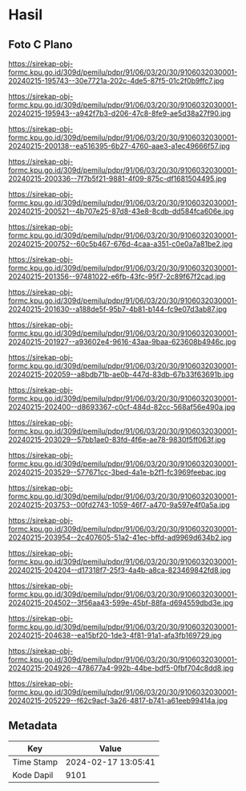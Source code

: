 # Hasil

## Foto C Plano

https://sirekap-obj-formc.kpu.go.id/309d/pemilu/pdpr/91/06/03/20/30/9106032030001-20240215-195743--30e7721a-202c-4de5-87f5-01c2f0b9ffc7.jpg

https://sirekap-obj-formc.kpu.go.id/309d/pemilu/pdpr/91/06/03/20/30/9106032030001-20240215-195943--a942f7b3-d206-47c8-8fe9-ae5d38a27f90.jpg

https://sirekap-obj-formc.kpu.go.id/309d/pemilu/pdpr/91/06/03/20/30/9106032030001-20240215-200138--ea516395-6b27-4760-aae3-a1ec49666f57.jpg

https://sirekap-obj-formc.kpu.go.id/309d/pemilu/pdpr/91/06/03/20/30/9106032030001-20240215-200336--7f7b5f21-9881-4f09-875c-df1681504495.jpg

https://sirekap-obj-formc.kpu.go.id/309d/pemilu/pdpr/91/06/03/20/30/9106032030001-20240215-200521--4b707e25-87d8-43e8-8cdb-dd584fca606e.jpg

https://sirekap-obj-formc.kpu.go.id/309d/pemilu/pdpr/91/06/03/20/30/9106032030001-20240215-200752--60c5b467-676d-4caa-a351-c0e0a7a81be2.jpg

https://sirekap-obj-formc.kpu.go.id/309d/pemilu/pdpr/91/06/03/20/30/9106032030001-20240215-201356--97481022-e6fb-43fc-95f7-2c89f67f2cad.jpg

https://sirekap-obj-formc.kpu.go.id/309d/pemilu/pdpr/91/06/03/20/30/9106032030001-20240215-201630--a188de5f-95b7-4b81-b144-fc9e07d3ab87.jpg

https://sirekap-obj-formc.kpu.go.id/309d/pemilu/pdpr/91/06/03/20/30/9106032030001-20240215-201927--a93602e4-9616-43aa-9baa-623608b4946c.jpg

https://sirekap-obj-formc.kpu.go.id/309d/pemilu/pdpr/91/06/03/20/30/9106032030001-20240215-202059--a8bdb71b-ae0b-447d-83db-67b33f63691b.jpg

https://sirekap-obj-formc.kpu.go.id/309d/pemilu/pdpr/91/06/03/20/30/9106032030001-20240215-202400--d8693367-c0cf-484d-82cc-568af56e490a.jpg

https://sirekap-obj-formc.kpu.go.id/309d/pemilu/pdpr/91/06/03/20/30/9106032030001-20240215-203029--57bb1ae0-83fd-4f6e-ae78-9830f5ff063f.jpg

https://sirekap-obj-formc.kpu.go.id/309d/pemilu/pdpr/91/06/03/20/30/9106032030001-20240215-203529--577671cc-3bed-4a1e-b2f1-fc3969feebac.jpg

https://sirekap-obj-formc.kpu.go.id/309d/pemilu/pdpr/91/06/03/20/30/9106032030001-20240215-203753--00fd2743-1059-46f7-a470-9a597e4f0a5a.jpg

https://sirekap-obj-formc.kpu.go.id/309d/pemilu/pdpr/91/06/03/20/30/9106032030001-20240215-203954--2c407605-51a2-41ec-bffd-ad9969d634b2.jpg

https://sirekap-obj-formc.kpu.go.id/309d/pemilu/pdpr/91/06/03/20/30/9106032030001-20240215-204204--d17318f7-25f3-4a4b-a8ca-823469842fd8.jpg

https://sirekap-obj-formc.kpu.go.id/309d/pemilu/pdpr/91/06/03/20/30/9106032030001-20240215-204502--3f56aa43-599e-45bf-88fa-d694559dbd3e.jpg

https://sirekap-obj-formc.kpu.go.id/309d/pemilu/pdpr/91/06/03/20/30/9106032030001-20240215-204638--ea15bf20-1de3-4f81-91a1-afa3fb169729.jpg

https://sirekap-obj-formc.kpu.go.id/309d/pemilu/pdpr/91/06/03/20/30/9106032030001-20240215-204926--478677a4-992b-44be-bdf5-0fbf704c8dd8.jpg

https://sirekap-obj-formc.kpu.go.id/309d/pemilu/pdpr/91/06/03/20/30/9106032030001-20240215-205229--f62c9acf-3a26-4817-b741-a61eeb99414a.jpg


## Metadata

| Key        | Value               |
| ---------- | ------------------- |
| Time Stamp | 2024-02-17 13:05:41 |
| Kode Dapil | 9101                |



